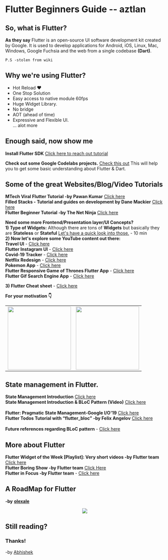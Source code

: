# Flutter Beginners Guide -- aztlan
## So, what is Flutter?
**As they say** Flutter is an open-source UI software development kit created by Google. It is used to develop applications for Android, iOS, Linux, Mac, Windows, Google Fuchsia and the web from a single codebase **(Dart)**.
```
P.S -stolen from wiki
```
## Why we're using Flutter?
<ul>
<li>Hot Reload ❤️</li>
<li>One Stop Solution</li>
<li>Easy access to native module 60fps</li>
<li>Huge Widget Library.</li>
<li>No bridge</li>
<li>AOT (ahead of time)</li>
<li>Expressive and Flexible UI.</li>
... alot more
</ul>

## Enough said, now show me 
**Install Flutter SDK**
[Click here to reach out tutorial](https://www.tutorialspoint.com/flutter/flutter_installation.htm)

**Check out some  Google Codelabs projects.**
[Check this out](https://flutter.dev/docs/codelabs) This will help you to get some basic understanding about Flutter & Dart.

## Some of the great Websites/Blog/Video Tutorials

**MTech Viral Flutter Tutorial -by Pawan Kumar** [Click here](https://www.youtube.com/c/MTechViral/playlists)
</br>
**Filled Stacks - Tutorial and guides on development by Dane Mackier** [Click here](https://www.filledstacks.com/)
</br>
**Flutter Beginner Tutorial -by The Net Ninja** [Click here](https://www.youtube.com/watch?v=1ukSR1GRtMU&list=PL4cUxeGkcC9jLYyp2Aoh6hcWuxFDX6PBJ)

**Need some more Frontend/Presentation layer/UI Concepts?**
</br>
**1) Type of Widgets:** Although there are tons of **Widgets** but basically they are **Stateless** or **Stateful** [Let's have a quick look into those.](https://medium.com/flutter-community/flutter-stateful-vs-stateless-db325309deae) - 10 min
</br>
**2) Now let's explore some YouTube content out there:**
</br>
**Travel UI** - [Click here](https://www.youtube.com/watch?v=CSa6Ocyog4U)
</br>
**Flutter Instagram UI** - [Click here](https://www.youtube.com/watch?v=WYL66RNZpDI)
</br>
**Covid-19 Tracker** - [Click here](https://www.youtube.com/watch?v=krU-ASLb8lM)
</br>
**Netflix Redesign** -  [Click here](https://www.youtube.com/watch?v=sgfMdhV4HQI)
</br>
 **Pokemon App** - [Click here](https://youtu.be/yeXJqZCiwTQ)
 </br>
**Flutter Responsive Game of Thrones Flutter App** - [Click here](https://youtu.be/c0-dC74Sw9Y)
</br>
**Flutter Gif Search Engine App** - [Click here](https://youtu.be/akMH3UOvYu8)

**3) Flutter Cheat sheet** -  [Click here](https://medium.com/flutter-community/flutter-layout-cheat-sheet-5363348d037e)

**For your motivation 👇**
<div style="text-align: center"><table><tr>
  <td style="text-align: center">
<img src="https://camo.githubusercontent.com/23d3c78b0a2b645567630468bd68d54c02c2076a/68747470733a2f2f63646e2e3264696d656e73696f6e732e636f6d2f315f53746172742e676966" width="200"/>
</td>
  <td style="text-align: center">
  <a href="https://twitter.com/BlueAquilae/status/1049315328835182592">
    <img src="https://i.imgur.com/1Xdsp92.gif" width="200"/></a>
</td>
</tr></table></div>


## State management in Flutter.

**State Management Introduction** [Click here](https://medium.com/@azamsharp/introduction-to-state-management-in-flutter-40ff07f00f81)
</br>
**State Management Introduction  & BLoC Pattern (Video)** [Click here](https://www.youtube.com/watch?v=jdUBV7AWL2U)
</br></br>
**Flutter: Pragmatic State Management-Google I/O'19** [Click here](https://www.youtube.com/watch?v=d_m5csmrf7I)
</br>
**Flutter Todos Tutorial with “flutter_bloc” -by Felix Angelov** [Click here](https://medium.com/flutter-community/flutter-todos-tutorial-with-flutter-bloc-d9dd833f9df3)
</br></br>
**Future references regarding BLoC pattern** - [Click here](https://bloclibrary.dev/#/)

## More about Flutter

**Flutter Widget of the Week [Playlist]: Very short videos -by Flutter team** [Click here](https://www.youtube.com/watch?v=b_sQ9bMltGU&list=PLjxrf2q8roU23XGwz3Km7sQZFTdB996iG)
</br>
**Flutter Boring Show -by Flutter team** [Click Here](https://www.youtube.com/watch?v=vqPG1tU6-c0)
</br>
**Flutter in Focus -by Flutter team** - [Click here](https://www.youtube.com/watch?v=wgTBLj7rMPM&list=PLjxrf2q8roU2HdJQDjJzOeO6J3FoFLWr2)
</br>

## A RoadMap for Flutter 
**-by** [**olexale**](https://github.com/olexale)
<div style="text-align: center">
<img src="https://github.com/olexale/flutter_roadmap/blob/master/images/FlutterRoadmap.png?raw=true"/>
</div>

## Still reading? 
### Thanks!					
-by [Abhishek](https://github.com/iamabhishek229313)
